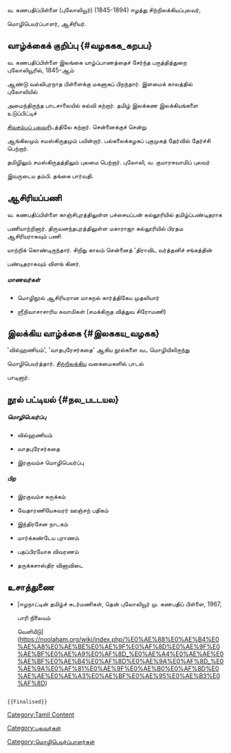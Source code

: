 வ. கணபதிப்பிள்ளை (புலோலியூர்) (1845-1894) ஈழத்து சிற்றிலக்கியப்புலவர்,
மொழிபெயர்ப்பாளர், ஆசிரியர்.

## வாழ்க்கைக் குறிப்பு {#வழககக_கறபப}

வ. கணபதிப்பிள்ளை இலங்கை யாழ்ப்பாணத்தைச் சேர்ந்த பருத்தித்துறை புலோலியூரில், 1845-ஆம்
ஆண்டு வல்லிபுரநாத பிள்ளைக்கு மகனாகப் பிறந்தார். இளமைக் காலத்தில் புலோலியில்
அமைந்திருந்த பாடசாலையில் கல்வி கற்றார். தமிழ் இலக்கண இலக்கியங்களை உடுப்பிட்டிச்
[சிவசம்புப் புலவர](சிவசம்புப்புலவர் "wikilink")ிடத்திலே கற்றார். சென்னைக்குச் சென்று
ஆங்கிலமும் சமஸ்கிருதமும் பயின்றார். பல்கலைக்கழகப் புகுமுகத் தேர்வில் தேர்ச்சி பெற்றார்.
தமிழிலும் சமஸ்கிருதத்திலும் புலமை பெற்றார். புலோலி, வ. குமாரசுவாமிப் புலவர்
இவருடைய தம்பி. தங்கை பார்வதி.

## ஆசிரியப்பணி

வ. கணபதிப்பிள்ளை காஞ்சிபுரத்திலுள்ள பச்சையப்பன் கல்லூரியில் தமிழ்ப்பண்டிதராக
பணியாற்றினார். திருவனந்தபுரத்திலுள்ள மகாராஜா கல்லூரியில் பிரதம ஆசிரியராகவும் பணி
யாற்றிக் கொண்டிருந்தார். சிறிது காலம் சென்னைத் \'திராவிட வர்த்தனிச் சங்கத்தின்
பண்டிதராகவும் விளங் கினர்.

##### மாணவர்கள்

-   மொழிநூல் ஆசிரியரான மாகறல் கார்த்திகேய முதலியார்
-   ஶ்ரீநிவாசாசாரிய சுவாமிகள் (சமக்கிருத வித்துவ சிரோமணி)

## இலக்கிய வாழ்க்கை {#இலககய_வழகக}

\'வில்ஹணியம்\', \'வாதபுரேசர்கதை\' ஆகிய நூல்களை வட மொழியிலிருந்து
மொழிபெயர்த்தார். [சிற்றிலக்கிய](சிற்றிலக்கியங்கள் "wikilink") வகைமைகளில் பாடல்
பாடினார்.

## நூல் பட்டியல் {#நல_படடயல}

##### மொழிபெயர்ப்பு

-   வில்ஹணியம்
-   வாதபுரேசர்கதை
-   இரகுவம்ச மொழிபெயர்ப்பு

##### பிற

-   இரகுவம்ச சுருக்கம்
-   வேதாரணியேசுவரர் ஊஞ்சற் பதிகம்
-   இந்திரசேன நாடகம்
-   மார்க்கண்டேய புராணம்
-   பதப்பிரயோக விவரணம்
-   தருக்கசாஸ்திர வினாவிடை

## உசாத்துணை

-   [ஈழநாட்டின் தமிழ்ச் சுடர்மணிகள், தென் புலோலியூர் மு. கணபதிப் பிள்ளை, 1967,
    பாரி நிலையம்
    வெளியீடு](https://noolaham.org/wiki/index.php/%E0%AE%88%E0%AE%B4%E0%AE%A8%E0%AE%BE%E0%AE%9F%E0%AF%8D%E0%AE%9F%E0%AE%BF%E0%AE%A9%E0%AF%8D_%E0%AE%A4%E0%AE%AE%E0%AE%BF%E0%AE%B4%E0%AF%8D%E0%AE%9A%E0%AF%8D_%E0%AE%9A%E0%AF%81%E0%AE%9F%E0%AE%B0%E0%AF%8D%E0%AE%AE%E0%AE%A3%E0%AE%BF%E0%AE%95%E0%AE%B3%E0%AF%8D)

```{=mediawiki}
{{Finalised}}
```
[Category:Tamil Content](Category:Tamil_Content "wikilink")
[Category:புலவர்கள்](Category:புலவர்கள் "wikilink")
[Category:மொழிபெயர்ப்பாளர்கள்](Category:மொழிபெயர்ப்பாளர்கள் "wikilink")
